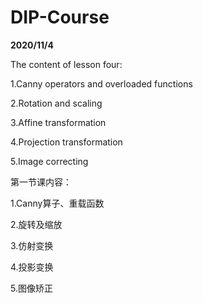 # DIP-Course


**2020/11/4**


The content of lesson four:


1.Canny operators and overloaded functions


2.Rotation and scaling


3.Affine transformation


4.Projection transformation


5.Image correcting


第一节课内容：


1.Canny算子、重载函数


2.旋转及缩放


3.仿射变换


4.投影变换


5.图像矫正

